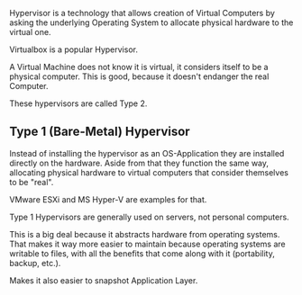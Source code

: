 Hypervisor is a technology that allows creation of Virtual Computers by asking the underlying Operating System to allocate physical hardware to the virtual one.

Virtualbox is a popular Hypervisor.

A Virtual Machine does not know it is virtual, it considers itself to be a
physical computer. This is good, because it doesn't endanger the real Computer.

These hypervisors are called Type 2.

## Type 1 (Bare-Metal) Hypervisor

Instead of installing the hypervisor as an OS-Application they are installed
directly on the hardware. Aside from that they function the same way, allocating
physical hardware to virtual computers that consider themselves to be "real".

VMware ESXi and MS Hyper-V are examples for that.

Type 1 Hypervisors are generally used on servers, not personal computers.

This is a big deal because it abstracts hardware from operating systems. That
makes it way more easier to maintain because operating systems are writable to
files, with all the benefits that come along with it (portability, backup, etc.).

Makes it also easier to snapshot Application Layer. 
